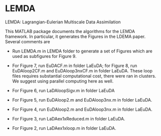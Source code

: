 # LEMDA
LEMDA: Lagrangian-Eulerian Multiscale Data Assimilation

This MATLAB package documents the algorithms for the LEMDA framework. In particular, it generates the Figures in the LDEMA paper. Several comments are

- Run LEMDA.m in LEMDA folder to generate a set of Figures which are used as subfigures for Figure 9.

- For Figure 7, run EuDACF.m in folder LaEuDA; for Figure 8, run EuDAloop2CF.m and EuDAloop3nxCF.m in folder LaEuDA. These loop files requires substantial computational cost, there were ran in clusters. We suggest using parallel computing here as well.

- For Figure 6, run LaDAloopSigv.m in folder LaEuDA

- For Figure 5, run EuDAloop2.m and EuDAloop3nx.m in folder LaEuDA.

- For Figure 4, run EuDAloop2.m and EuDAloop3nx.m in folder LaEuDA.

- For Figure 3, run LaDAex1xReduced.m in folder LaEuDA.

- For Figure 2, run LaDAex1xloop.m in folder LaEuDA.